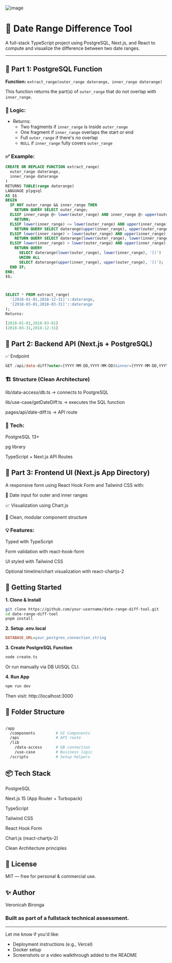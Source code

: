 ![image](https://github.com/user-attachments/assets/6ed0c541-2712-4c6d-ace3-bd561b67cef7)

# 📅 Date Range Difference Tool

A full-stack TypeScript project using PostgreSQL, Next.js, and React to compute and visualize the difference between two date ranges.

---

## 🧪 Part 1: PostgreSQL Function

**Function:** `extract_range(outer_range daterange, inner_range daterange)`

This function returns the part(s) of `outer_range` that do not overlap with `inner_range`.

### 📌 Logic:
- Returns:
  - Two fragments if `inner_range` is inside `outer_range`
  - One fragment if `inner_range` overlaps the start or end
  - Full `outer_range` if there's no overlap
  - `NULL` if `inner_range` fully covers `outer_range`

### ✅ Example:

```sql
CREATE OR REPLACE FUNCTION extract_range(
  outer_range daterange,
  inner_range daterange
)
RETURNS TABLE(range daterange)
LANGUAGE plpgsql
AS $$
BEGIN
  IF NOT outer_range && inner_range THEN
    RETURN QUERY SELECT outer_range;
  ELSIF inner_range @> lower(outer_range) AND inner_range @> upper(outer_range) THEN
    RETURN;
  ELSIF lower(inner_range) <= lower(outer_range) AND upper(inner_range) < upper(outer_range) THEN
    RETURN QUERY SELECT daterange(upper(inner_range), upper(outer_range), '[)');
  ELSIF lower(inner_range) > lower(outer_range) AND upper(inner_range) >= upper(outer_range) THEN
    RETURN QUERY SELECT daterange(lower(outer_range), lower(inner_range), '[)');
  ELSIF lower(inner_range) > lower(outer_range) AND upper(inner_range) < upper(outer_range) THEN
    RETURN QUERY
      SELECT daterange(lower(outer_range), lower(inner_range), '[)')
      UNION ALL
      SELECT daterange(upper(inner_range), upper(outer_range), '[)');
  END IF;
END;
$$;



SELECT * FROM extract_range(
  '[2018-01-01,2018-12-31]'::daterange,
  '[2018-03-01,2018-03-31]'::daterange
);
Returns:

[2018-01-01,2018-03-01)
(2018-03-31,2018-12-31]

```


## 🧪 Part 2: Backend API (Next.js + PostgreSQL)

✅ Endpoint
```sql
GET /api/date-diff?outer=[YYYY-MM-DD,YYYY-MM-DD)&inner=[YYYY-MM-DD,YYYY-MM-DD)
```

### **🏗️ Structure (Clean Architecture)**

lib/data-access/db.ts → connects to PostgreSQL

lib/use-case/getDateDiff.ts → executes the SQL function

pages/api/date-diff.ts → API route

### **🔌 Tech:**
PostgreSQL 13+

pg library

TypeScript + Next.js API Routes

## 🧪 Part 3: Frontend UI (Next.js App Directory)
A responsive form using React Hook Form and Tailwind CSS with:

📝 Date input for outer and inner ranges

📈 Visualization using Chart.js

🧼 Clean, modular component structure

### 💡 Features:
Typed with TypeScript

Form validation with react-hook-form

UI styled with Tailwind CSS

Optional timeline/chart visualization with react-chartjs-2


## **🚀 Getting Started**
**1. Clone & Install**
```bash
git clone https://github.com/your-username/date-range-diff-tool.git
cd date-range-diff-tool
pnpm install
```

**2. Setup .env.local**
```ini
DATABASE_URL=your_postgres_connection_string

```

**3. Create PostgreSQL Function**
```bash
node create.ts
```
Or run manually via DB UI/SQL CLI.

**4. Run App**
````bash
npm run dev
````
Then visit: http://localhost:3000

## **🧼 Folder Structure**
```bash

/app
  /components         # UI Components
  /api                # API route
  /lib
    /data-access      # DB connection
    /use-case         # Business logic
  /scripts            # Setup helpers

```
## **📦 Tech Stack**
PostgreSQL

Next.js 15 (App Router + Turbopack)

TypeScript

Tailwind CSS

React Hook Form

Chart.js (react-chartjs-2)

Clean Architecture principles

## **📜 License**

MIT — free for personal & commercial use.

## **✨ Author**

Veronicah Bironga

### **Built as part of a fullstack technical assessment.**

---

Let me know if you'd like:
- Deployment instructions (e.g., Vercel)
- Docker setup
- Screenshots or a video walkthrough added to the README




